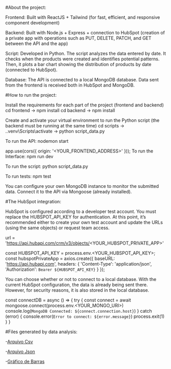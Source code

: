 #About the project:

Frontend: Built with ReactJS + Tailwind (for fast, efficient, and responsive component development)

Backend: Built with Node.js + Express + connection to HubSpot (creation of a private app with operations such as PUT, DELETE, PATCH, and GET between the API and the app)

Script: Developed in Python. The script analyzes the data entered by date. It checks when the products were created and identifies potential patterns. Then, it plots a bar chart showing the distribution of products by date (connected to HubSpot).

Database: The API is connected to a local MongoDB database. Data sent from the frontend is received both in HubSpot and MongoDB.

#How to run the project:

Install the requirements for each part of the project (frontend and backend)
cd frontend -> npm install
cd backend -> npm install

Create and activate your virtual environment to run the Python script (the backend must be running at the same time)
cd scripts -> .\.venv\Scripts\activate -> python script_data.py

To run the API:
nodemon start

app.use(cors({
  origin: '<YOUR_FRONTEND_ADDRESS>'
}));
To run the Interface:
npm run dev

To run the script:
python script_data.py

To run tests:
npm test

You can configure your own MongoDB instance to monitor the submitted data. Connect it to the API via Mongoose (already installed).

#The HubSpot integration:

HubSpot is configured according to a developer test account. You must replace the HUBSPOT_API_KEY for authentication. At this point, it’s recommended either to create your own test account and update the URLs (using the same objects) or request team access.

url = 'https://api.hubapi.com/crm/v3/objects/<YOUR_HUBSPOT_PRIVATE_APP>'

const HUBSPOT_API_KEY = process.env.<YOUR_HUBSPOT_API_KEY>;
const hubspotPrivateApp = axios.create({
    baseURL: 'https://api.hubapi.com',
    headers: {
        'Content-Type': 'application/json',
        'Authorization': `Bearer ${HUBSPOT_API_KEY}`
    }
});

You can choose whether or not to connect to a local database. With the current HubSpot configuration, the data is already being sent there. However, for security reasons, it is also stored in the local database.

const connectDB = async () => {
    try {
        const connect = await mongoose.connect(process.env.<YOUR_MONGO_URI>) 
        console.log(`MongoDB Connected: ${connect.connection.host}`)
    } catch (error) {
        console.error(`Error to connect: ${error.message}`)
        process.exit(1)
    }
}

#Files generated by data analysis:

-[Arquivo Csv]([[[(https://drive.google.com/file/d/1MjTvefFYfqz88G8pY7xEgOPFkMBRU7Y4/view?usp=drive_link)](https://drive.google.com/file/d/1MjTvefFYfqz88G8pY7xEgOPFkMBRU7Y4/view?usp=drive_link))

-[Arquivo Json]([[./backend/scripts/data.json](https://github.com/LaraOliveira-dev/Fullstack_Hubspot_Project/blob/e941972aded0bc472605b9a273b5bc7371593969/frontbackhubspot/backend/scripts/data.json)](https://drive.google.com/file/d/1FFir9BttlBLmBUAFYTMiuCYzxeWQoKZo/view?usp=drive_link))

-[Gráfico de Barras]([[./backend/scripts/creation_dates_histogram.png](https://github.com/LaraOliveira-dev/Fullstack_Hubspot_Project/blob/e941972aded0bc472605b9a273b5bc7371593969/frontbackhubspot/backend/scripts/creation_dates_histogram.png)](https://drive.google.com/file/d/1pkHWcnfJ3idXoUnVj4ZfbiPEHQp8rJ9y/view?usp=drive_link))
